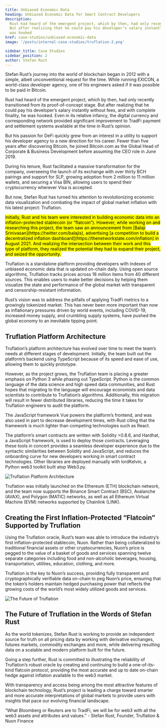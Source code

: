```yaml
---
title: Unbiased Economic Data
heading: Unbiased Economic Data for Smart Contract Developers
description:
  Rust had heard of the emergent project, which by then, had only recently transitioned from its proof-of-concept stage.
  But after realizing that he could pay his developer’s salary instantly without fees, and with complete finality, he
  was hooked
href: case-studies/unbiased-economic-data
image: '/posts/internal-case-studies/truflation-2.png'

sidebar_title: Case Studies
sidebar_position: 2
author: Stefan Rust
---
```


Stefan Rust’s journey into the world of blockchain began in 2012 with a simple, albeit unconventional request for the
time. While running EXICON, a world-class developer agency, one of his engineers asked if it was possible to be paid in
Bitcoin.

Rust had heard of the emergent project, which by then, had only recently transitioned from its proof-of-concept stage.
But after realizing that he could pay his developer’s salary instantly without fees, and with complete finality, he was
hooked. Even in its relative infancy, the digital currency and corresponding network provided significant improvement to
TradFi payment and settlement systems available at the time in Rust’s opinion.

But his passion for DeFi quickly grew from an interest in a utility to support his developer agency to a new direction
for his career. Fewer than five years after discovering Bitcoin, he joined Bitcoin.com as the Global Head of Corporate &
Business Development before assuming the CEO role in June 2019.

During his tenure, Rust facilitated a massive transformation for the company, overseeing the launch of its exchange with
over thirty BCH pairings and support for SLP, growing adoption from 2 million to 11 million wallets, and securing a Visa
BIN, allowing users to spend their cryptocurrency wherever Visa is accepted.

But now, Stefan Rust has turned his attention to revolutionizing economic data visualization and combating the impact of
global market inflation with his latest project: Truflation.

<mark>
Initially, Rust and his team were interested in building economic data into an inflation-protected stablecoin (or “flatcoin”). However, while working on and researching this project, the team saw an announcement from [Balaji Srinivasan](https://twitter.com/balajis), advertising [a competition to build a decentralized inflation dashboard](https://thenetworkstate.com/inflation) in August 2021. And realizing the intersection between their work and this type of platform, they realized the potential they had to expand their project, and seized the opportunity.
</mark>

Truflation is a standalone platform providing developers with indexes of unbiased economic data that is updated on-chain
daily. Using open source algorithms, Truflation tracks prices across 18 million items from 40 different sources. This
enables users to make better decisions by helping them visualize the state and performance of the global market with
transparent and censorship-resistant information.

Rust’s vision was to address the pitfalls of applying TradFi metrics to a growingly tokenized market. This has never
been more important than now as inflationary pressures driven by world events, including COVID-19, increased money
supply, and crumbling supply systems, have pushed the global economy to an inevitable tipping point.

## Truflation Platform Architecture

Truflation’s platform architecture has evolved over time to meet the team’s needs at different stages of development.
Initially, the team built out the platform’s backend using TypeScript because of its speed and ease of use, allowing
them to quickly prototype.

However, as the project grows, the Truflation team is placing a greater emphasis on Python 3 while phasing out
TypeScript. Python is the common language of the data science and high speed data communities, and Rust hopes that
migrating to the language will encourage economists and data scientists to contribute to Truflation’s algorithms.
Additionally, this migration will result in fewer distributed libraries, reducing the time it takes for Truflation
engineers to audit the platform.

The JavaScript framework Vue powers the platform’s frontend, and was also used in part to decrease development times,
with Rust citing that the framework is much lighter than competing technologies such as React.

The platform’s smart contracts are written with Solidity >0.8.6, and Hardhat, a JavaScript framework, is used to deploy
those contracts. Leveraging these tools in concert provides a seamless developer experience due to the syntactic
similarities between Solidity and JavaScript, and reduces the onboarding curve for new developers working in smart
contract technologies. Other libraries are deployed manually with lordKelvin, a Python web3 toolkit built atop Web3.py.

![Truflation Platform Architecture](/posts/internal-case-studies/truflation-1.png)

Truflation was initially launched on the Ethereum (ETH) blockchain network, and the team now supports the Binance Smart
Contract (BSC), Avalanche (AVAX), and Polygon (MATIC) networks, as well as all Ethereum Virtual Machine (EVM) networks
supported by Chainlink (LINK).

## Creating the First Inflation-Protected “Flatcoin” Supported by Truflation

Using the Truflation oracle, Rust’s team was able to introduce the industry’s first inflation-protected stablecoin,
Nuon. Rather than being collateralized to traditional financial assets or other cryptocurrencies, Nuon’s price is pegged
to the value of a basket of goods and services spanning twelve separate categories including food and non-alcoholic
beverages, housing, transportation, utilities, education, clothing, and more.

Truflation is the key to Nuon’s success, providing fully transparent and cryptographically verifiable data on-chain to
peg Nuon’s price, ensuring that the token’s holders maintain hedged purchasing power that reflects the growing costs of
the world’s most widely utilized goods and services.

![The Future of Truflation](/posts/internal-case-studies/truflation-2.png)

## The Future of Truflation in the Words of Stefan Rust

As the world tokenizes, Stefan Rust is working to provide an independent source for truth on all pricing data by working
with derivative exchanges, futures markets, commodity exchanges and more, while delivering resulting data on a scalable
and modern platform built for the future.

Going a step further, Rust is committed to illustrating the reliability of Truflation’s robust oracle by creating and
continuing to build a one-of-its-kind flatcoin protocol, providing the most accurate and up to date on-chain hedge
against inflation available to the web3 market.

With transparency and access being among the most attractive features of blockchain technology, Rust’s project is
leading a charge toward smarter and more accurate interpretations of global markets to provide users with insights that
pace our evolving financial landscape.

“What Bloomberg or Reuters are to TradFi, we will be for web3 with all the web3 assets and attributes and values.” -
Stefan Rust, Founder, Truflation & Nuon Finance

